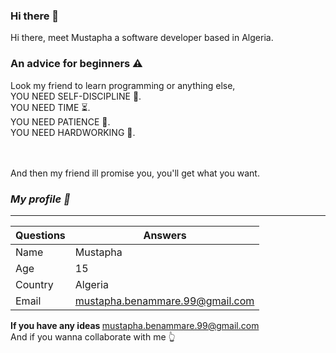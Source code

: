 ### Hi there 👋

Hi there, meet Mustapha a software developer based in Algeria.

### An advice for beginners ⚠️

Look my friend to learn programming or anything else,<br> YOU NEED SELF-DISCIPLINE 💼.
<br>
                                                      YOU NEED TIME ⏳.
                                                      <br>
                                                      YOU NEED PATIENCE 🙏.
                                                      <br>
                                                      YOU NEED HARDWORKING 📖.

<br><br>
And then my friend ill promise you, you'll get what you want.

### <em>My profile 📂</em>
--------------------------------------------
| Questions     | Answers         |
| ------------- | --------------- |
| Name          | Mustapha        |
| Age           | 15              |
| Country       | Algeria         |
| Email         | mustapha.benammare.99@gmail.com                |

<strong>If you have any ideas </strong>mustapha.benammare.99@gmail.com
<br>
And if you wanna collaborate with me 👆

